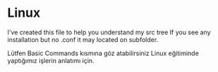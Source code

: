 # Linux

I've created this file to help you understand my src tree
If you see any installation but no .conf it may located on subfolder.

Lütfen Basic Commands kısmına göz atabilirsiniz Linux eğitiminde yaptığımız işlerin anlatımı için.

